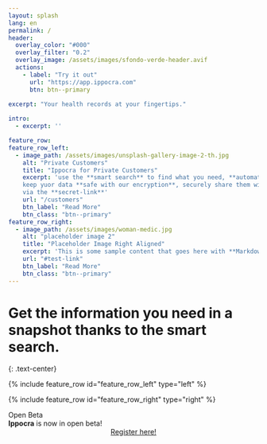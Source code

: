 ```yaml
---
layout: splash
lang: en
permalink: /
header:
  overlay_color: "#000"
  overlay_filter: "0.2"
  overlay_image: /assets/images/sfondo-verde-header.avif
  actions:
    - label: "Try it out"
      url: "https://app.ippocra.com"
      btn: btn--primary
  
excerpt: "Your health records at your fingertips."

intro: 
  - excerpt: ''

feature_row:
feature_row_left:
  - image_path: /assets/images/unsplash-gallery-image-2-th.jpg
    alt: "Private Customers"
    title: "Ippocra for Private Customers"
    excerpt: 'use the **smart search** to find what you need, **automatically organize**,
    keep yuor data **safe with our encryption**, securely share them wiht medical professionals 
    via the **secret-link**'
    url: "/customers"
    btn_label: "Read More"
    btn_class: "btn--primary"
feature_row_right:
  - image_path: /assets/images/woman-medic.jpg
    alt: "placeholder image 2"
    title: "Placeholder Image Right Aligned"
    excerpt: 'This is some sample content that goes here with **Markdown** formatting. Right aligned with `type="right"`'
    url: "#test-link"
    btn_label: "Read More"
    btn_class: "btn--primary"    
---
```

# Get the information you need in a snapshot thanks to the smart search. 
{: .text-center}


{% include feature_row id="feature_row_left" type="left" %}

{% include feature_row id="feature_row_right" type="right" %}

<!-- <div id="screenshots">
{% include feature_row id="feature_row_showcase" %}
</div> -->

<div id="hero-headline">
Open Beta
</div>


<div id="hero-paragraph">
<b>Ippocra</b> is now in open beta!
</div>

<center>
<a id="register-call" href="https://app.ippocra.com/register" class="btn btn--primary">Register here!</a>
</center>




